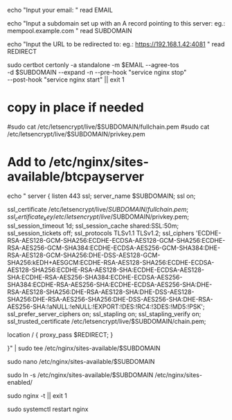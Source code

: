 echo "Input your email:
"
read EMAIL

echo "Input a subdomain set up with an A record pointing to this server:
eg.: mempool.example.com
"
read SUBDOMAIN

echo "Input the URL to be redirected to:
eg.: https://192.168.1.42:4081
"
read REDIRECT

sudo certbot certonly -a standalone -m $EMAIL --agree-tos \
-d $SUBDOMAIN --expand -n --pre-hook "service nginx stop" \
--post-hook "service nginx start" || exit 1

# copy in place if needed
#sudo cat /etc/letsencrypt/live/$SUBDOMAIN/fullchain.pem 
#sudo cat /etc/letsencrypt/live/$SUBDOMAIN/privkey.pem 

# Add to /etc/nginx/sites-available/btcpayserver
echo "
server {
  listen 443 ssl;
  server_name $SUBDOMAIN;
  ssl on;

  ssl_certificate /etc/letsencrypt/live/$SUBDOMAIN/fullchain.pem;
  ssl_certificate_key /etc/letsencrypt/live/$SUBDOMAIN/privkey.pem;
  ssl_session_timeout 1d;
  ssl_session_cache shared:SSL:50m;
  ssl_session_tickets off;
  ssl_protocols TLSv1.1 TLSv1.2;
  ssl_ciphers 'ECDHE-RSA-AES128-GCM-SHA256:ECDHE-ECDSA-AES128-GCM-SHA256:ECDHE-RSA-AES256-GCM-SHA384:ECDHE-ECDSA-AES256-GCM-SHA384:DHE-RSA-AES128-GCM-SHA256:DHE-DSS-AES128-GCM-SHA256:kEDH+AESGCM:ECDHE-RSA-AES128-SHA256:ECDHE-ECDSA-AES128-SHA256:ECDHE-RSA-AES128-SHA:ECDHE-ECDSA-AES128-SHA:ECDHE-RSA-AES256-SHA384:ECDHE-ECDSA-AES256-SHA384:ECDHE-RSA-AES256-SHA:ECDHE-ECDSA-AES256-SHA:DHE-RSA-AES128-SHA256:DHE-RSA-AES128-SHA:DHE-DSS-AES128-SHA256:DHE-RSA-AES256-SHA256:DHE-DSS-AES256-SHA:DHE-RSA-AES256-SHA:!aNULL:!eNULL:!EXPORT:!DES:!RC4:!3DES:!MD5:!PSK';
  ssl_prefer_server_ciphers on;
  ssl_stapling on;
  ssl_stapling_verify on;
  ssl_trusted_certificate /etc/letsencrypt/live/$SUBDOMAIN/chain.pem;

  location / {
          proxy_pass      $REDIRECT;
  }

}" | sudo tee /etc/nginx/sites-available/$SUBDOMAIN


sudo nano /etc/nginx/sites-available/$SUBDOMAIN

sudo ln -s /etc/nginx/sites-available/$SUBDOMAIN /etc/nginx/sites-enabled/

sudo nginx -t || exit 1

sudo systemctl restart nginx